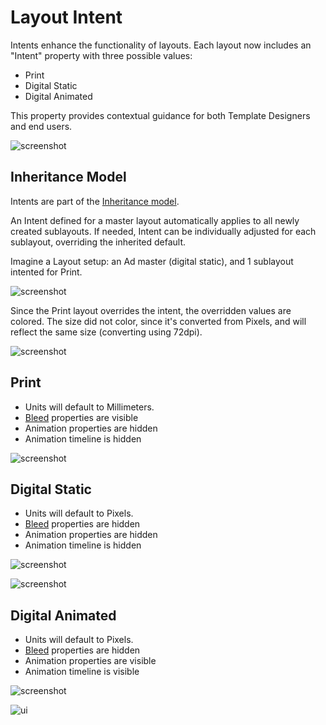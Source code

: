 # Layout Intent

Intents enhance the functionality of layouts. Each layout now includes an "Intent" property with three possible values: 

- Print 
- Digital Static
- Digital Animated

This property provides contextual guidance for both Template Designers and end users.

![screenshot](intent.png)

## Inheritance Model

Intents are part of the [Inheritance model](/GraFx-Studio/concepts/layouts/#inheritance).

An Intent defined for a master layout automatically applies to all newly created sublayouts. If needed, Intent can be individually adjusted for each sublayout, overriding the inherited default.

Imagine a Layout setup: an Ad master (digital static), and 1 sublayout intented for Print.

![screenshot](layouts.png)

Since the Print layout overrides the intent, the overridden values are colored.
The size did not color, since it's converted from Pixels, and will reflect the same size (converting using 72dpi).

![screenshot](inheritance.png)

## Print

- Units will default to Millimeters.
- [Bleed](/GraFx-Studio/concepts/bleed/) properties are visible
- Animation properties are hidden
- Animation timeline is hidden

![screenshot](print.png)

## Digital Static

- Units will default to Pixels.
- [Bleed](/GraFx-Studio/concepts/bleed/) properties are hidden
- Animation properties are hidden
- Animation timeline is hidden

![screenshot](digitalstatic.png)

![screenshot](noanimation.png)


## Digital Animated

- Units will default to Pixels.
- [Bleed](/GraFx-Studio/concepts/bleed/) properties are hidden
- Animation properties are visible
- Animation timeline is visible

![screenshot](digitalanimated.png)

![ui](animation.png)

